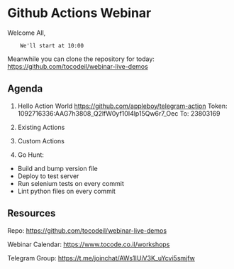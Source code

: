 

# Github Actions Webinar


Welcome All,

        We'll start at 10:00


Meanwhile you can clone the repository for today:
https://github.com/tocodeil/webinar-live-demos











## Agenda

1. Hello Action World
  https://github.com/appleboy/telegram-action
  Token: 1092716336:AAG7h3808_Q2lfW0yf10I4lp15Qw6r7_Oec
  To: 23803169


2. Existing Actions

3. Custom Actions

4. Go Hunt:
  - Build and bump version file
  - Deploy to test server
  - Run selenium tests on every commit
  - Lint python files on every commit


## Resources

Repo:
https://github.com/tocodeil/webinar-live-demos

Webinar Calendar:
https://www.tocode.co.il/workshops

Telegram Group:
https://t.me/joinchat/AWs1IUiV3K_uYcvi5smjfw










